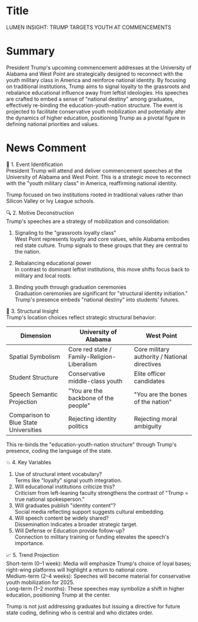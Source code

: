 # Title
LUMEN INSIGHT: TRUMP TARGETS YOUTH AT COMMENCEMENTS

# Summary
President Trump's upcoming commencement addresses at the University of Alabama and West Point are strategically designed to reconnect with the youth military class in America and reinforce national identity. By focusing on traditional institutions, Trump aims to signal loyalty to the grassroots and rebalance educational influence away from leftist ideologies. His speeches are crafted to embed a sense of "national destiny" among graduates, effectively re-binding the education-youth-nation structure. The event is projected to facilitate conservative youth mobilization and potentially alter the dynamics of higher education, positioning Trump as a pivotal figure in defining national priorities and values.

# News Comment
🧩 1. Event Identification  
President Trump will attend and deliver commencement speeches at the University of Alabama and West Point. This is a strategic move to reconnect with the "youth military class" in America, reaffirming national identity.

Trump focused on two institutions rooted in traditional values rather than Silicon Valley or Ivy League schools.

🔍 2. Motive Deconstruction  
Trump's speeches are a strategy of mobilization and consolidation:

1. Signaling to the "grassroots loyalty class"  
West Point represents loyalty and core values, while Alabama embodies red state culture. Trump signals to these groups that they are central to the nation.

2. Rebalancing educational power  
In contrast to dominant leftist institutions, this move shifts focus back to military and local roots.

3. Binding youth through graduation ceremonies  
Graduation ceremonies are significant for "structural identity initiation." Trump's presence embeds "national destiny" into students' futures.

🧠 3. Structural Insight  
Trump's location choices reflect strategic structural behavior:

| Dimension                  | University of Alabama                     | West Point                           |
|---------------------------|------------------------------------------|------------------------------------|
| Spatial Symbolism         | Core red state / Family-Religion-Liberalism| Core military authority / National directives |
| Student Structure          | Conservative middle-class youth          | Elite officer candidates            |
| Speech Semantic Projection  | "You are the backbone of the people"    | "You are the bones of the nation"  |
| Comparison to Blue State Universities | Rejecting identity politics            | Rejecting moral ambiguity           |

This re-binds the "education-youth-nation structure" through Trump's presence, coding the language of the state.

💥 4. Key Variables  
1. Use of structural intent vocabulary?  
Terms like "loyalty" signal youth integration.  
2. Will educational institutions criticize this?  
Criticism from left-leaning faculty strengthens the contrast of "Trump = true national spokesperson."  
3. Will graduates publish "identity content"?  
Social media reflecting support suggests cultural embedding.  
4. Will speech content be widely shared?  
Dissemination indicates a broader strategic target.  
5. Will Defense or Education provide follow-up?  
Connection to military training or funding elevates the speech's importance.

📈 5. Trend Projection  
Short-term (0–1 week): Media will emphasize Trump's choice of loyal bases; right-wing platforms will highlight a return to national core.  
Medium-term (2–4 weeks): Speeches will become material for conservative youth mobilization for 2025.  
Long-term (1–2 months): These speeches may symbolize a shift in higher education, positioning Trump at the center.

Trump is not just addressing graduates but issuing a directive for future state coding, defining who is central and who dictates order.

